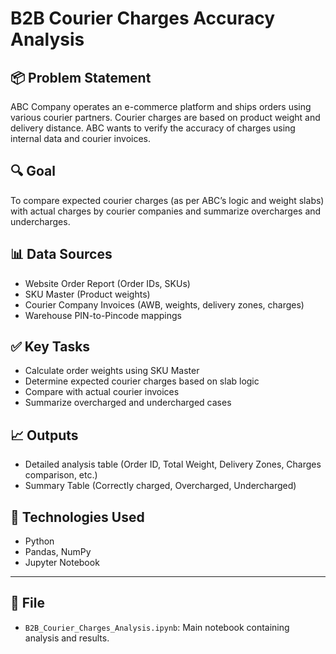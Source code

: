 # B2B Courier Charges Accuracy Analysis

## 📦 Problem Statement

ABC Company operates an e-commerce platform and ships orders using various courier partners. Courier charges are based on product weight and delivery distance. ABC wants to verify the accuracy of charges using internal data and courier invoices.

## 🔍 Goal

To compare expected courier charges (as per ABC’s logic and weight slabs) with actual charges by courier companies and summarize overcharges and undercharges.

## 📊 Data Sources

- Website Order Report (Order IDs, SKUs)
- SKU Master (Product weights)
- Courier Company Invoices (AWB, weights, delivery zones, charges)
- Warehouse PIN-to-Pincode mappings

## ✅ Key Tasks

- Calculate order weights using SKU Master
- Determine expected courier charges based on slab logic
- Compare with actual courier invoices
- Summarize overcharged and undercharged cases

## 📈 Outputs

- Detailed analysis table (Order ID, Total Weight, Delivery Zones, Charges comparison, etc.)
- Summary Table (Correctly charged, Overcharged, Undercharged)

## 🧠 Technologies Used

- Python
- Pandas, NumPy
- Jupyter Notebook

---

## 📁 File

- `B2B_Courier_Charges_Analysis.ipynb`: Main notebook containing analysis and results.

